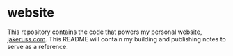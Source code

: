 # website

This repository contains the code that powers my personal website, 
[jakeruss.com](https://www.jakeruss.com). This README will contain my building 
and publishing notes to serve as a reference.
